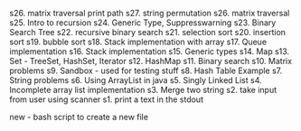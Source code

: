 s26. matrix traversal print path
s27. string permutation
s26. matrix traversal
s25. Intro to recursion
s24. Generic Type, Suppresswarning
s23. Binary Search Tree
s22. recursive binary search
s21. selection sort
s20. insertion sort
s19. bubble sort
s18. Stack implementation with array
s17. Queue implementation
s16. Stack implementation
s15. Generic types <T>
s14. Map
s13. Set - TreeSet, HashSet, Iterator
s12. HashMap
s11. Binary search
s10. Matrix problems
s9. Sandbox - used for testing stuff
s8. Hash Table Example
s7. String problems
s6. Using ArrayList in java
s5. Singly Linked List
s4. Incomplete array list implementation
s3. Merge two string
s2. take input from user using scanner
s1. print a text in the stdout

new - bash script to create a new file
